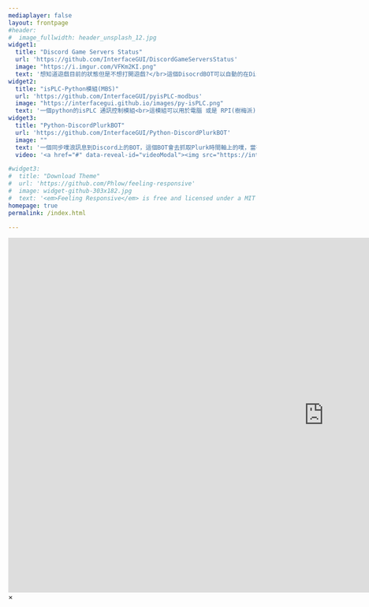 ```yaml
---
mediaplayer: false
layout: frontpage
#header:
#  image_fullwidth: header_unsplash_12.jpg
widget1:
  title: "Discord Game Servers Status"
  url: 'https://github.com/InterfaceGUI/DiscordGameServersStatus'
  image: "https://i.imgur.com/VFKm2KI.png"
  text: '想知道遊戲目前的狀態但是不想打開遊戲?</br>這個DisocrdBOT可以自動的在Discord廣播您所設定的遊戲伺服器是否有開啟!!</br>可以廣播自訂的伺服器列表，並且顯示出【地圖名、遊戲...'
widget2:
  title: "isPLC-Python模組(MBS)"
  url: 'https://github.com/InterfaceGUI/pyisPLC-modbus'
  image: "https://interfacegui.github.io/images/py-isPLC.png"
  text: '一個python的isPLC 通訊控制模組<br>這模組可以用於電腦 或是 RPI(樹梅派) 控制isPLC，<br>把isPLC當成IO板使用。...'
widget3:
  title: "Python-DiscordPlurkBOT"
  url: 'https://github.com/InterfaceGUI/Python-DiscordPlurkBOT'
  image: ""
  text: '一個同步噗浪訊息到Discord上的BOT，這個BOT會去抓取Plurk時間軸上的噗，當有新的噗就會同步到Discord上面， ...'
  video: '<a href="#" data-reveal-id="videoModal"><img src="https://interfacegui.github.io/images/py-DiscordPlurkBOT.png" width="302" height="182" alt=""/></a>'

#widget3:
#  title: "Download Theme"
#  url: 'https://github.com/Phlow/feeling-responsive'
#  image: widget-github-303x182.jpg
#  text: '<em>Feeling Responsive</em> is free and licensed under a MIT License. Make it your own and start building. Grab the <a href="https://github.com/Phlow/feeling-responsive/tree/bare-bones-version">Bare-Bones-Version</a> for a fresh start or learn how to use it with the <a href="https://github.com/Phlow/feeling-responsive/tree/gh-pages">education-version</a> with sample posts and images. Then tell me via Twitter <a href="http://twitter.com/phlow">@phlow</a>.'
homepage: true
permalink: /index.html

---
```


<div id="videoModal" class="reveal-modal large" data-reveal="">
  <div class="flex-video widescreen vimeo" style="display: block;">
    <iframe width="1280" height="720" src="https://www.youtube.com/embed/ROC5BS-2o7Q" frameborder="0" allowfullscreen></iframe>
  </div>
  <a class="close-reveal-modal">&#215;</a>
</div>